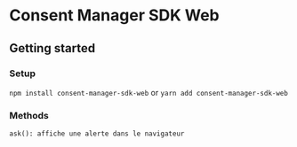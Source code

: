 # Consent Manager SDK Web

## Getting started

### Setup

`npm install consent-manager-sdk-web`
or
`yarn add consent-manager-sdk-web`

### Methods

`ask(): affiche une alerte dans le navigateur`

##
